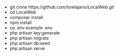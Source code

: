
<ul>
    <li>git clone https://github.com/lorelajano/LocalWeb.git</li>
  <li>cd LocalWeb</li>
  <li>composer install</li>
   <li>npm install</li>
<li>cp .env.example .env</li>
<li>php artisan key:generate</li>
 <li>php artisan migrate</li>
<li>php artisan db:seed</li>
<li>php artisan serve</li>
